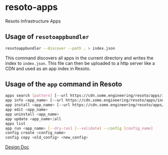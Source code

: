 # resoto-apps
Resoto Infrastructure Apps

## Usage of `resotoappbundler`

```bash
resotoappbundler --discover --path . > index.json
```

This command discovers all apps in the current directory and writes the index to `index.json`. This file can then be uploaded to a http server like a CDN and used as an app index in Resoto.


## Usage of the `app` command in Resoto

```bash
apps search [pattern] [--url https://cdn.some.engineering/resoto/apps/index.json]
app info <app_name> [--url https://cdn.some.engineering/resoto/apps/index.json]
app install <app_name> [--url https://cdn.some.engineering/resoto/apps/index.json]
app edit <app_name>
app uninstall <app_name>
app update <app_name>|all
apps list
app run <app_name> [--dry-run] [--validate] --config [config_name]
config create <config_name>
config copy <old_config> <new_config>
```

[Design Doc](https://docs.google.com/document/d/1tHZpPAWKh1XMLqsoapAKibAkLnnqH0edCIC6Li-W2b8/edit?usp=sharing)
